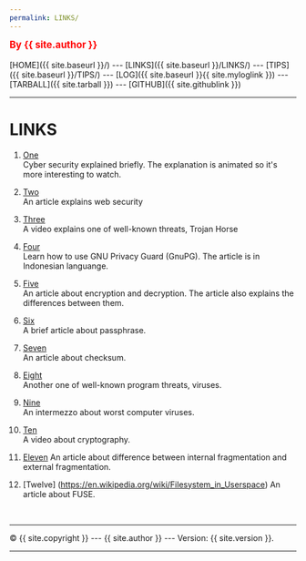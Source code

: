 ```yaml
---
permalink: LINKS/
---
```

<span style="color:red; font-weight:bold; font-size:larger;">By {{ site.author }}</span>
<br><br>
[HOME]({{ site.baseurl }}/) ---
[LINKS]({{ site.baseurl }}/LINKS/) ---
[TIPS]({{ site.baseurl }}/TIPS/) ---
[LOG]({{ site.baseurl }}{{ site.myloglink }}) ---
[TARBALL]({{ site.tarball }}) ---
[GITHUB]({{ site.githublink }})
<br>
<hr>

# LINKS

1. [One](https://www.youtube.com/watch?v=shQEXpUwaIY)<br>
Cyber security explained briefly. The explanation is animated so it's more interesting to watch.

2. [Two](https://www.javatpoint.com/what-is-cyber-security)<br>
An article explains web security

3. [Three](https://www.youtube.com/watch?v=IF4VIC1TfoE)<br>
A video explains one of well-known threats, Trojan Horse

4. [Four](https://medium.com/kode-dan-kodean/belajar-memakai-gnu-privacy-guard-gnupg-gpg-3944e19dba91)<br>
Learn how to use GNU Privacy Guard (GnuPG). The article is in Indonesian languange.

5. [Five](https://www.geeksforgeeks.org/difference-between-encryption-and-decryption/)<br>
An article about encryption and decryption. The article also explains the differences between them.

6. [Six](https://www.techopedia.com/definition/4041/passphrase)<br>
A brief article about passphrase.

7. [Seven](https://www.howtogeek.com/363735/what-is-a-checksum-and-why-should-you-care/)<br>
An article about checksum.

8. [Eight](https://us.norton.com/internetsecurity-malware-what-is-a-computer-virus.html#)<br>
Another one of well-known program threats, viruses.

9. [Nine](https://www.youtube.com/watch?v=DF8Ka8Jh0BQ)<br>
An intermezzo about worst computer viruses.

10. [Ten](https://www.youtube.com/watch?v=jhXCTbFnK8o)<br>
A video about cryptography.

11. [Eleven](https://byjus.com/gate/difference-between-internal-and-external-fragmentation/#:~:text=What%20is%20Internal%20Fragmentation%3F,is%20known%20as%20internal%20fragmentation.)
An article about difference between internal fragmentation and external fragmentation.

12. [Twelve] (https://en.wikipedia.org/wiki/Filesystem_in_Userspace)
An article about FUSE.
<br>
<hr>
&copy; {{ site.copyright }} --- {{ site.author }} --- Version: {{ site.version }}.
<hr>
<br>
